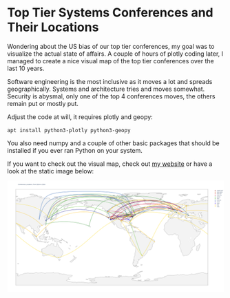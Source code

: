 # Top Tier Systems Conferences and Their Locations

Wondering about the US bias of our top tier conferences, my goal was to
visualize the actual state of affairs. A couple of hours of plotly coding later,
I managed to create a nice visual map of the top tier conferences over the last
10 years.

Software engineering is the most inclusive as it moves a lot and spreads
geographically. Systems and architecture tries and moves somewhat. Security is
abysmal, only one of the top 4 conferences moves, the others remain put or
mostly put.

Adjust the code at will, it requires plotly and geopy:
```
apt install python3-plotly python3-geopy
```
You also need numpy and a couple of other basic packages that should be
installed if you ever ran Python on your system.

If you want to check out the visual map, check out
[my website](https://nebelwelt.net/gannimo/conf_locs.html) or have a look at the
static image below:

![](conf_locs.png)
